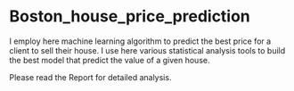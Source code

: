 # Boston_house_price_prediction
I employ here machine learning algorithm to predict the best price for a client to sell their house. I use here various statistical analysis tools to build the best model that predict the value of a given house. 

Please read the Report for detailed analysis. 
